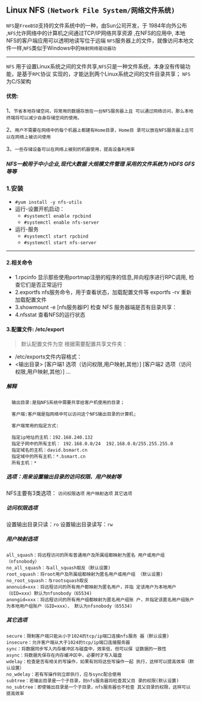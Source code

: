 Linux NFS `(Network File System/网络文件系统)`
---
`NFS`是`FreeBSD`支持的文件系统中的一种，由Sun公司开发，于 1984年向外公布 ,`NFS`允许网络中的计算机之间通过TCP/IP网络共享资源 ,在NFS的应用中,
本地NFS的客户端应用可以透明地读写位于远端 `NFS`服务器上的文件，就像访问本地文件一样,`NFS`类似于Windows中的`映射网络驱动器功`  

----
`NFS` 用于设置Linux系统之间的文件共享,`NFS`只是一种文件系统，本身没有传输功能，是基于`RPC`协议 实现的，才能达到两个Linux系统之间的文件目录共享；
 `NFS`为C/S架构
#### 优势: 
 1、`节省本地存储空间，将常用的数据存放在一台NFS服务器上且 可以通过网络访问，那么本地终端将可以减少自身存储空间的使用。` 
 
 2、`用户不需要在网络中的每个机器上都建有Home目录，Home目 录可以放在NFS服务器上且可以在网络上被访问使用` 
 
 3、`一些存储设备可以在网络上被别的机器使用，提高设备利用率`
 
 ##### NFS一般用于中小企业,现代大数据 大规模文件管理 采用的文件系统为 HDFS GFS等等
 ### 1.安装
 * `#yum install -y nfs-utils`
 * 运行-设置开机启动： 
   * `#systemctl enable rpcbind `
   * `#systemctl enable nfs-server`
 * 运行-服务
   * `#systemctl start rpcbind`
   * `#systemctl start nfs-server`
  ----
  #### 2.相关命令
  * 1.rpcinfo  显示那些使用portmap注册的程序的信息,并向程序进行RPC调用, 检查它们是否正常运行 
  * 2.exportfs nfs服务命令，用于查看状态，加载配置文件等  exportfs -rv 重新加载配置文件 
  * 3.showmount -e [nfs服务器IP]  检查 NFS 服务器端是否有目录共享： 
  * 4.nfsstat 查看NFS的运行状态
  #### 3.配置文件: /etc/export
  > 默认配置文件为空 根据需要配置共享文件夹： 
  * /etc/exports文件内容格式： 
  * <输出目录> [客户端1 选项（访问权限,用户映射,其他）] [客户端2 选项（访问权限,用户映射,其他）] … 
  ##### 解释
  ```
    输出目录:是指NFS系统中需要共享给客户机使用的目录； 
    
    客户端:客户端是指网络中可以访问这个NFS输出目录的计算机;
    
    客户端常用的指定方式: 
    
    指定ip地址的主机：192.168.240.132 
    指定子网中的所有主机： 192.168.0.0/24  192.168.0.0/255.255.255.0 
    指定域名的主机：david.bsmart.cn 
    指定域中的所有主机：*.bsmart.cn
    所有主机：*
  ```
  ##### 选项：用来设置输出目录的访问权限、用户映射等 
  NFS主要有3类选项： `访问权限选项` `用户映射选项` `其它选项`
  ##### 访问权限选项 
  设置输出目录只读：`ro`
  设置输出目录读写：`rw` 
  
  ##### 用户映射选项 
  
  `all_squash：将远程访问的所有普通用户及所属组都映射为匿名 用户或用户组（nfsnobody）`<br/>
  `no_all_squash：与all_squash取反（默认设置)` <br/>
  `root_squash：将root用户及所属组都映射为匿名用户或用户组 （默认设置)` <br/>
  `no_root_squash：与rootsquash取反`<br/>
  `anonuid=xxx：将远程访问的所有用户都映射为匿名用户，并指 定该用户为本地用户（UID=xxx）默认为nfsnobody（65534)` <br/>
  `anongid=xxx：将远程访问的所有用户组都映射为匿名用户组账 户，并指定该匿名用户组账户为本地用户组账户（GID=xxx）， 默认为nfsnobody（65534)` <br/>
  
   ##### 其它选项 
  
  `secure：限制客户端只能从小于1024的tcp/ip端口连接nfs服务 器（默认设置)` <br/>
  `insecure：允许客户端从大于1024的tcp/ip端口连接服务器`<br/>
  `sync：将数据同步写入内存缓冲区与磁盘中，效率低，但可以保 证数据的一致性`<br/>
  `async：将数据先保存在内存缓冲区中，必要时才写入磁盘`<br/>
  `wdelay：检查是否有相关的写操作，如果有则将这些写操作一起 执行，这样可以提高效率（默认设置）` <br/>
  `no_wdelay：若有写操作则立即执行，应与sync配合使用`  <br/>
  `subtree：若输出目录是一个子目录，则nfs服务器将检查其父目 录的权限(默认设置)` <br/>
  `no_subtree：即使输出目录是一个子目录，nfs服务器也不检查 其父目录的权限，这样可以提高效率`<br/>

  
